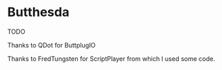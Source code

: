 # Butthesda

TODO

Thanks to QDot for ButtplugIO

Thanks to FredTungsten for ScriptPlayer from which I used some code.
